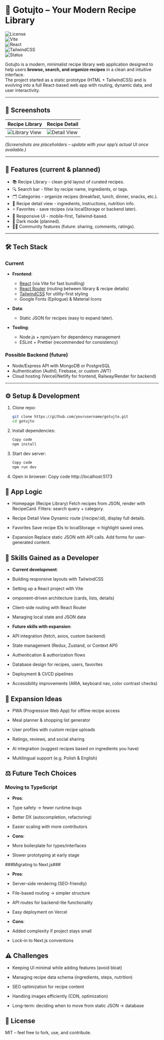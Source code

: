 # 🍲 Gotujto – Your Modern Recipe Library

![License](https://img.shields.io/badge/License-MIT-green.svg)  
![Vite](https://img.shields.io/badge/Built%20with-Vite-646CFF.svg?logo=vite&logoColor=white)  
![React](https://img.shields.io/badge/Frontend-React-61DAFB.svg?logo=react&logoColor=black)  
![TailwindCSS](https://img.shields.io/badge/Styled%20with-TailwindCSS-06B6D4.svg?logo=tailwindcss&logoColor=white)  
![Status](https://img.shields.io/badge/Status-Alpha-orange)

Gotujto is a modern, minimalist recipe library web application designed to help users **browse, search, and organize recipes** in a clean and intuitive interface.  
The project started as a static prototype (HTML + TailwindCSS) and is evolving into a full React-based web app with routing, dynamic data, and user interactivity.

---

## 📸 Screenshots

| Recipe Library                                | Recipe Detail                               |
| --------------------------------------------- | ------------------------------------------- |
| ![Library View](docs/screenshots/library.png) | ![Detail View](docs/screenshots/detail.png) |

_(Screenshots are placeholders – update with your app’s actual UI once available.)_

---

## 🚀 Features (current & planned)

- 📚 Recipe Library - clean grid layout of curated recipes.
- 🔍 Search bar - filter by recipe name, ingredients, or tags.
- 🗂️ Categories - organize recipes (breakfast, lunch, dinner, snacks, etc.).
- 📝 Recipe detail view - ingredients, instructions, nutrition info.
- ⭐ Favorites - save recipes (via localStorage or backend later).
- 📱 Responsive UI - mobile-first, Tailwind-based.
- 🌙 Dark mode (planned).
- 👩‍🍳 Community features (future: sharing, comments, ratings).

---

## 🛠️ Tech Stack

### Current

- **Frontend**:

  - [React](https://react.dev/) (via Vite for fast bundling)
  - [React Router](https://reactrouter.com/) (routing between library & recipe details)
  - [TailwindCSS](https://tailwindcss.com/) for utility-first styling
  - Google Fonts (Epilogue) & Material Icons

- **Data**:

  - Static JSON for recipes (easy to expand later).

- **Tooling**:
  - Node.js + npm/yarn for dependency management
  - ESLint + Prettier (recommended for consistency)

### Possible Backend (future)

- Node/Express API with MongoDB or PostgreSQL
- Authentication (Auth0, Firebase, or custom JWT)
- Cloud hosting (Vercel/Netlify for frontend, Railway/Render for backend)

---

## ⚙️ Setup & Development

1. Clone repo:

   ```bash
   git clone https://github.com/yourusername/gotujto.git
   cd gotujto

   ```

2. Install dependencies:

   ```bash
   Copy code
   npm install

   ```

3. Start dev server:

   ```bash
   Copy code
   npm run dev

   ```

4. Open in browser:
   Copy code
   http://localhost:5173

## 📐 App Logic

- Homepage (Recipe Library)
  Fetch recipes from JSON, render with RecipeCard.
  Filters: search query + category.

- Recipe Detail View
  Dynamic route (/recipe/:id), display full details.

- Favorites
  Save recipe IDs to localStorage → highlight saved ones.

- Expansion
  Replace static JSON with API calls. Add forms for user-generated content.

## 🌱 Skills Gained as a Developer

- **Current development**:

- Building responsive layouts with TailwindCSS

- Setting up a React project with Vite

- omponent-driven architecture (cards, lists, details)

- Client-side routing with React Router

- Managing local state and JSON data

- **Future skills with expansion**:

- API integration (fetch, axios, custom backend)

- State management (Redux, Zustand, or Context API)

- Authentication & authorization flows

- Database design for recipes, users, favorites

- Deployment & CI/CD pipelines

- Accessibility improvements (ARIA, keyboard nav, color contrast checks)

## 🔮 Expansion Ideas

- PWA (Progressive Web App) for offline recipe access

- Meal planner & shopping list generator

- User profiles with custom recipe uploads

- Ratings, reviews, and social sharing

- AI integration (suggest recipes based on ingredients you have)

- Multilingual support (e.g. Polish & English)

## ⚖️ Future Tech Choices

### Moving to TypeScript

- **Pros**:

- Type safety → fewer runtime bugs

- Better DX (autocompletion, refactoring)

- Easier scaling with more contributors

- **Cons**:

- More boilerplate for types/interfaces

- Slower prototyping at early stage

###Migrating to Next.js###

- **Pros**:

- Server-side rendering (SEO-friendly)

- File-based routing → simpler structure

- API routes for backend-lite functionality

- Easy deployment on Vercel

- **Cons**:

- Added complexity if project stays small

- Lock-in to Next.js conventions

## ⚠️ Challenges

- Keeping UI minimal while adding features (avoid bloat)

- Managing recipe data schema (ingredients, steps, nutrition)

- SEO optimization for recipe content

- Handling images efficiently (CDN, optimization)

- Long-term: deciding when to move from static JSON → database

## 📜 License

MIT – feel free to fork, use, and contribute.
